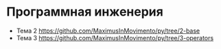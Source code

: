 # Программная инженерия

* Тема 2 https://github.com/MaximusInMovimento/py/tree/2-base
* Тема 3 https://github.com/MaximusInMovimento/py/tree/3-operators

